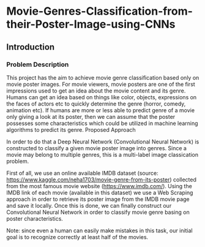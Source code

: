 # Movie-Genres-Classification-from-their-Poster-Image-using-CNNs

## Introduction
### Problem Description

This project has the aim to achieve movie genre classification based only on movie poster images.
For movie viewers, movie posters are one of the first impressions used to get an idea about the movie content and its genre. Humans can get an idea based on things like color, objects, expressions on the faces of actors etc to quickly determine the genre (horror, comedy, animation etc).
If humans are more or less able to predict genre of a movie only giving a look at its poster, then we can assume that the poster possesses some characteristics which could be utilized in machine learning algorithms to predict its genre.
Proposed Approach

In order to do that a Deep Neural Network (Convolutional Neural Network) is constructed to classify a given movie poster image into genres. Since a movie may belong to multiple genres, this is a multi-label image classication problem.

First of all, we use an online available IMDB dataset (source: https://www.kaggle.com/neha1703/movie-genre-from-its-poster) collected from the most famous movie website (https://www.imdb.com/).
Using the IMDB link of each movie (available in this dataset) we use a Web Scraping approach in order to retrieve its poster image from the IMDB movie page and save it locally. Once this is done, we can finally construct our Convolutional Neural Network in order to classify movie genre basing on poster characteristics.

Note: since even a human can easily make mistakes in this task, our initial goal is to recognize correctly at least half of the movies.
